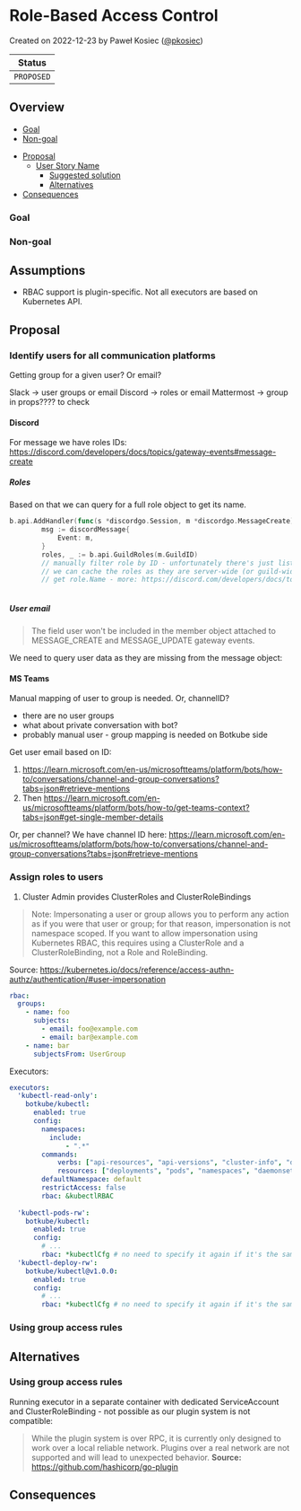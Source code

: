 # Role-Based Access Control

Created on 2022-12-23 by Paweł Kosiec ([@pkosiec](https://github.com/pkosiec))

| Status                                   |
|------------------------------------------|
| `PROPOSED`                               |

## Overview



<!-- toc -->

  * [Goal](#goal)
  * [Non-goal](#non-goal)
- [Proposal](#proposal)
  * [User Story Name](#user-story-name)
    + [Suggested solution](#suggested-solution)
    + [Alternatives](#alternatives)
- [Consequences](#consequences)

<!-- tocstop -->

### Goal


### Non-goal

## Assumptions
- RBAC support is plugin-specific. Not all executors are based on Kubernetes API.

## Proposal

### Identify users for all communication platforms

Getting group for a given user? Or email?

Slack -> user groups or email
Discord -> roles or email
Mattermost -> group in props???? to check

#### Discord

For message we have roles IDs:
https://discord.com/developers/docs/topics/gateway-events#message-create

##### Roles

Based on that we can query for a full role object to get its name.

```go
b.api.AddHandler(func(s *discordgo.Session, m *discordgo.MessageCreate) {
		msg := discordMessage{
			Event: m,
		}
		roles, _ := b.api.GuildRoles(m.GuildID)
		// manually filter role by ID - unfortunately there's just list capability - couldn't find get
        // we can cache the roles as they are server-wide (or guild-wide, depends what term is used)
		// get role.Name - more: https://discord.com/developers/docs/topics/permissions#role-object
		
```     

##### User email

> The field user won't be included in the member object attached to MESSAGE_CREATE and MESSAGE_UPDATE gateway events.

We need to query user data as they are missing from the message object:

#### MS Teams

Manual mapping of user to group is needed.
Or, channelID?

- there are no user groups
- what about private conversation with bot?
- probably manual user - group mapping is needed on Botkube side

Get user email based on ID:
1. https://learn.microsoft.com/en-us/microsoftteams/platform/bots/how-to/conversations/channel-and-group-conversations?tabs=json#retrieve-mentions
2. Then https://learn.microsoft.com/en-us/microsoftteams/platform/bots/how-to/get-teams-context?tabs=json#get-single-member-details


Or, per channel? We have channel ID here: https://learn.microsoft.com/en-us/microsoftteams/platform/bots/how-to/conversations/channel-and-group-conversations?tabs=json#retrieve-mentions

### Assign roles to users

1. Cluster Admin provides ClusterRoles and ClusterRoleBindings

> Note: Impersonating a user or group allows you to perform any action as if you were that user or group; for that reason, impersonation is not namespace scoped. If you want to allow impersonation using Kubernetes RBAC, this requires using a ClusterRole and a ClusterRoleBinding, not a Role and RoleBinding.

Source: https://kubernetes.io/docs/reference/access-authn-authz/authentication/#user-impersonation


```yaml
rbac:
  groups:
    - name: foo
      subjects:
        - email: foo@example.com
        - email: bar@example.com
    - name: bar
      subjectsFrom: UserGroup
```

Executors:

```yaml
executors:
  'kubectl-read-only':
    botkube/kubectl:
      enabled: true
      config: 
        namespaces:
          include:
              - ".*"
        commands:
            verbs: ["api-resources", "api-versions", "cluster-info", "describe",   "explain", "get", "logs", "top"]
            resources: ["deployments", "pods", "namespaces", "daemonsets",   "statefulsets", "storageclasses", "nodes", "configmaps", "services",   "ingresses"]
        defaultNamespace: default
        restrictAccess: false                
        rbac: &kubectlRBAC
          
  'kubectl-pods-rw':
    botkube/kubectl:
      enabled: true
      config:
        # ...
        rbac: *kubectlCfg # no need to specify it again if it's the same as above
  'kubectl-deploy-rw':
    botkube/kubectl@v1.0.0:
      enabled: true
      config:
        # ...      
        rbac: *kubectlCfg # no need to specify it again if it's the same as above      
```

### Using group access rules






## Alternatives

### Using group access rules

Running executor in a separate container with dedicated ServiceAccount and ClusterRoleBinding - not possible as our plugin system is not compatible:

> While the plugin system is over RPC, it is currently only designed to work over a local reliable network. Plugins over a real network are not supported and will lead to unexpected behavior.
> **Source:** https://github.com/hashicorp/go-plugin

## Consequences
